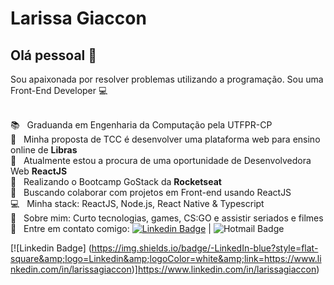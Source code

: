 # Larissa Giaccon

## Olá pessoal 👋
Sou apaixonada por resolver problemas utilizando a programação.
Sou uma Front-End Developer :computer:

  <br/> :books:  &nbsp; Graduanda em Engenharia da Computação pela UTFPR-CP
  <br/>:scroll:  &nbsp; Minha proposta de TCC é desenvolver uma plataforma web para ensino online de **Libras**
  <br/>:office:  &nbsp; Atualmente estou a procura de uma oportunidade de Desenvolvedora Web **ReactJS**
  <br/>:rocket:  &nbsp; Realizando o Bootcamp GoStack da **Rocketseat**
  <br/>:purple_heart: &nbsp; Buscando colaborar com projetos em Front-end usando ReactJS
  <br/>:computer: &nbsp; Minha stack: ReactJS, Node.js, React Native & Typescript
  <br/> 💬  &nbsp; Sobre mim: Curto tecnologias, games, CS:GO e assistir seriados e filmes
  <br/> :email: &nbsp; Entre em contato comigo: [![Linkedin Badge](https://img.shields.io/badge/-LarissaGiaccon-blue?style=flat-square&logo=Linkedin&logoColor=white&link=https://www.linkedin.com/in/larissagiaccon)](https://www.linkedin.com/in/larissagiaccon) 
| 
![Hotmail Badge](https://img.shields.io/badge/-larissa_souz@hotmail.com-0078D4?style=flat-square&amp;logo=microsoft-outlook&amp;logoColor=white&amp;link=mailto:larissa_souz@hotmail.com)

[![Linkedin Badge] (https://img.shields.io/badge/-LinkedIn-blue?style=flat-square&amp;logo=Linkedin&amp;logoColor=white&amp;link=https://www.linkedin.com/in/larissagiaccon)]https://www.linkedin.com/in/larissagiaccon) 

